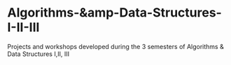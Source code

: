 # Algorithms-&amp-Data-Structures-I-II-III
Projects and workshops developed during the 3 semesters of Algorithms &amp; Data Structures I,II, III

